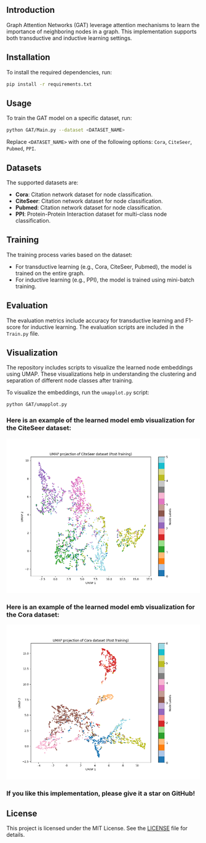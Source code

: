 



## Introduction

Graph Attention Networks (GAT) leverage attention mechanisms to learn the importance of neighboring nodes in a graph. This implementation supports both transductive and inductive learning settings.

## Installation

To install the required dependencies, run:

```sh
pip install -r requirements.txt
```

## Usage

To train the GAT model on a specific dataset, run:

```sh
python GAT/Main.py --dataset <DATASET_NAME>
```

Replace `<DATASET_NAME>` with one of the following options: `Cora`, `CiteSeer`, `Pubmed`, `PPI`.

## Datasets

The supported datasets are:
- **Cora**: Citation network dataset for node classification.
- **CiteSeer**: Citation network dataset for node classification.
- **Pubmed**: Citation network dataset for node classification.
- **PPI**: Protein-Protein Interaction dataset for multi-class node classification.

## Training

The training process varies based on the dataset:
- For transductive learning (e.g., Cora, CiteSeer, Pubmed), the model is trained on the entire graph.
- For inductive learning (e.g., PPI), the model is trained using mini-batch training.

## Evaluation

The evaluation metrics include accuracy for transductive learning and F1-score for inductive learning. The evaluation scripts are included in the `Train.py` file.

## Visualization

The repository includes scripts to visualize the learned node embeddings using UMAP. These visualizations help in understanding the clustering and separation of different node classes after training.

To visualize the embeddings, run the `umapplot.py` script:

```sh
python GAT/umapplot.py
```

### Here is an example of the learned model emb  visualization for the CiteSeer dataset:
![Node Embeddings Visualization - CiteSeer](GAT/umap_projection_citeseer.png)
### Here is an example of the learned model emb visualization for the Cora dataset:
![Node Embeddings Visualization - Cora](GAT/umap_projection_cora.png)


### If you like this implementation, please give it a star on GitHub!


## License

This project is licensed under the MIT License. See the [LICENSE](LICENSE) file for details.

